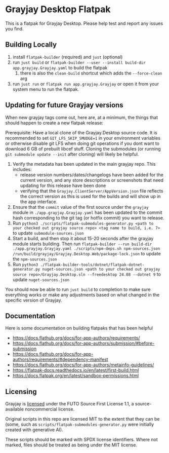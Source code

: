 # Grayjay Desktop Flatpak

This is a flatpak for Grayjay Desktop. Please help test and report any issues you find.

## Building Locally

1. install `flatpak-builder` (required) and `just` (optional)
2. run `just build` or `flatpak-builder --user --install build-dir app.grayjay.Grayjay.yaml` to build the flatpak
   1. there is also the `clean-build` shortcut which adds the `--force-clean` arg
3. run `just run` or `flatpak run app.grayjay.Grayjay` or open it from your system menu to run the flatpak.


## Updating for future Grayjay versions

When new grayjay tags come out, here are, at a minimum, the things that should happen to create a new flatpak release:

Prerequisite: Have a local clone of the Grayjay.Desktop source code. It is recommended to set `GIT_LFS_SKIP_SMUDGE=1` in your environment variables or otherwise disable git LFS when doing git operations if you dont want to download 6 GB of prebuilt libcef stuff. Cloning the submodules (or running `git submodule update --init` after cloning) will likely be helpful.


1. Verify the metadata has been updated in the main grayjay repo. This includes:
   - release version numbers/dates/changelogs have been added for the current version, and any store descriptions or screenshots that need updating for this release have been done
   - verifying that the `Grayjay.ClientServer/AppVersion.json` file reflects the correct version as this is used for the builds and will show up in the app interface.
2. Ensure that the `commit` value of the first source under the `grayjay` module in `./app.grayjay.Grayjay.yaml` has been updated to the commit hash corresponding to the git tag (or hotfix commit) you want to release.
3. Run `python3 ./scripts/flatpak-submodules-generator.py <path to your checked out grayjay source repo> <tag name to build, i.e. 7>` to update `submodule-sources.json`
4. Start a build, and then stop it about 15-20 seconds after the grayjay module starts building. Then run `flatpak-builder --run build-dir ./app.grayjay.Grayjay.yaml ./scripts/npm-deps.sh npm-sources.json /run/build/grayjay/Grayjay.Desktop.Web/package-lock.json` to update the `npm-sources.json`
5. Run `python3 ./flatpak-builder-tools/dotnet/flatpak-dotnet-generator.py nuget-sources.json <path to your checked out grayjay source repo>/Grayjay.Desktop.sln --freedesktop 24.08 --dotnet 9` to update `nuget-sources.json`

You should now be able to run `just build` to completion to make sure everything works or make any adjustments based on what changed in the specific version of Grayjay.


## Documentation

Here is some documentation on building flatpaks that has been helpful

- https://docs.flathub.org/docs/for-app-authors/requirements/
- https://docs.flathub.org/docs/for-app-authors/submission/#before-submission
- https://docs.flathub.org/docs/for-app-authors/requirements/#dependency-manifest
- https://docs.flathub.org/docs/for-app-authors/metainfo-guidelines/
- https://flatpak-docs.readthedocs.io/en/latest/first-build.html
- https://docs.flatpak.org/en/latest/sandbox-permissions.html


## Licensing

Grayjay is [licensed](https://github.com/futo-org/Grayjay.Desktop/blob/master/LICENSE.md) under the FUTO Source First License 1.1, a source-available noncommercial license.

Original scripts in this repo are licensed MIT to the extent that they can be (some, such as `scripts/flatpak-submodules-generator.py` were initially created with generative AI).

These scripts should be marked with SPDX license identifiers. Where not marked, files should be treated as being under the MIT license.
